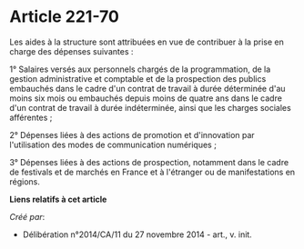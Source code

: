 # Article 221-70

Les aides à la structure sont attribuées en vue de contribuer à la prise en charge des dépenses suivantes : 

1° Salaires versés aux personnels chargés de la programmation, de la gestion administrative et comptable et de la prospection
des publics embauchés dans le cadre d'un contrat de travail à durée déterminée d'au moins six mois ou embauchés depuis moins
de quatre ans dans le cadre d'un contrat de travail à durée indéterminée, ainsi que les charges sociales afférentes ; 

2° Dépenses liées à des actions de promotion et d'innovation par l'utilisation des modes de communication numériques ; 

3° Dépenses liées à des actions de prospection, notamment dans le cadre de festivals et de marchés en France et à l'étranger
ou de manifestations en régions.

**Liens relatifs à cet article**

_Créé par_:

  - Délibération n°2014/CA/11 du 27 novembre 2014 - art., v. init.

